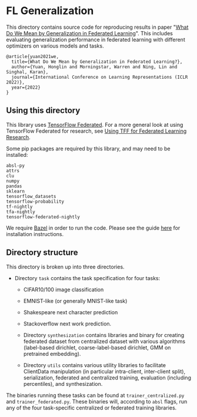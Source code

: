 # FL Generalization

This directory contains source code for reproducing results in paper
"[What Do We Mean by Generalization in Federated Learning](https://arxiv.org/abs/2110.14216)".
This includes evaluating generalization performance in federated learning with
different optimizers on various models and tasks.

```
@article{yuan2021we,
  title={What Do We Mean by Generalization in Federated Learning?},
  author={Yuan, Honglin and Morningstar, Warren and Ning, Lin and Singhal, Karan},
  journal={International Conference on Learning Representations (ICLR 2022)},
  year={2022}
}
```

## Using this directory

This library uses [TensorFlow Federated](https://www.tensorflow.org/federated).
For a more general look at using TensorFlow Federated for research, see
[Using TFF for Federated Learning Research](https://www.tensorflow.org/federated/tff_for_research).

Some pip packages are required by this library, and may need to be installed:

```
absl-py
attrs
clu
numpy
pandas
sklearn
tensorflow_datasets
tensorflow-probability
tf-nightly
tfa-nightly
tensorflow-federated-nightly
```

We require [Bazel](https://www.bazel.build/) in order to run the code. Please
see the guide [here](https://docs.bazel.build/versions/master/install.html) for
installation instructions.

## Directory structure

This directory is broken up into three directories.

-   Directory `task` contains the task specification for four tasks:

    -   CIFAR10/100 image classification
    -   EMNIST-like (or generally MNIST-like task)
    -   Shakespeare next character prediction
    -   Stackoverflow next work prediction.

    -   Directory `synthesization` contains libraries and binary for creating
        federated dataset from centralized dataset with various algorithms
        (label-based dirichlet, coarse-label-based dirichlet, GMM on pretrained
        embedding).

    -   Directory `utils` contains various utility libraries to facilitate
        ClientData manipulation (in particular intra-client, inter-client
        split), serialization, federated and centralized training, evaluation
        (including percentiles), and synthesization.

The binaries running these tasks can be found at `trainer_centralized.py` and
`trainer_federated.py`. These binaries will, according to `absl` flags, run any
of the four task-specific centralized or federated training libraries.
